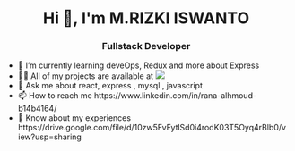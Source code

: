 <!DOCTYPE html>
<html lang="en">
<head>
    <meta charset="UTF-8">
    <meta http-equiv="X-UA-Compatible" content="IE=edge">
    <meta name="viewport" content="width=device-width, initial-scale=1.0">
    
</head>
<body>
<h1 align="center">Hi 👋, I'm M.RIZKI ISWANTO</h1>
<h3 align="center">Fullstack Developer</h3>
<ul>
    <li>
        🌱 I’m currently learning deveOps, Redux and more about Express
    </li>
    <li>
        👨‍💻 All of my projects are available at 
    <a><img src="https://github.com/jalbertsr/logo-badge-images/blob/master/img/rsz_nextjs.png?raw=true"/></a>
    </li>
    <li>
        💬 Ask me about react, express , mysql , javascript
    </li>
    <li>
        📫 How to reach me https://www.linkedin.com/in/rana-alhmoud-b14b4164/
    </li>
    <li>
        📄 Know about my experiences https://drive.google.com/file/d/10zw5FvFytlSd0i4rodK03T5Oyq4rBlb0/view?usp=sharing
    </li>
</ul>
</body>
</html>

